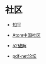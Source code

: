 # 社区

+ [知乎](https://www.zhihu.com/)

+ [Atom中国社区](https://atom-china.org/)

+ [52破解](https://www.52pojie.cn/)

+ [pdf-net论坛](https://groups.google.com/forum/#!forum/pdfnet-sdk)
